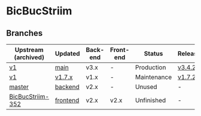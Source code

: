 # BicBucStriim

## Branches

| Upstream (archived)  | Updated | Back-end | Front-end | Status | Release |
|----------------------|---------|----------|-----------|--------|---------|
| [v1](https://github.com/rvolz/BicBucStriim/tree/v1) | [main](https://github.com/mikespub-org/rvolz-BicBucStriim/tree/main) | v3.x | - | Production | [v3.4.2](https://github.com/mikespub-org/rvolz-BicBucStriim/releases/tag/v3.4.2) |
| [v1](https://github.com/rvolz/BicBucStriim/tree/v1) | [v1.7.x](https://github.com/mikespub-org/rvolz-BicBucStriim/tree/v1.7.x) | v1.x | - | Maintenance | [v1.7.2](https://github.com/mikespub-org/rvolz-BicBucStriim/releases/tag/v1.7.2) |
| [master](https://github.com/rvolz/BicBucStriim/tree/master) | [backend](https://github.com/mikespub-org/rvolz-BicBucStriim/tree/backend) | v2.x | - | Unused | - |
| [BicBucStriim-352](https://github.com/rvolz/BicBucStriim/tree/BicBucStriim-352) | [frontend](https://github.com/mikespub-org/rvolz-BicBucStriim/tree/frontend) | v2.x | v2.x | Unfinished | - |


